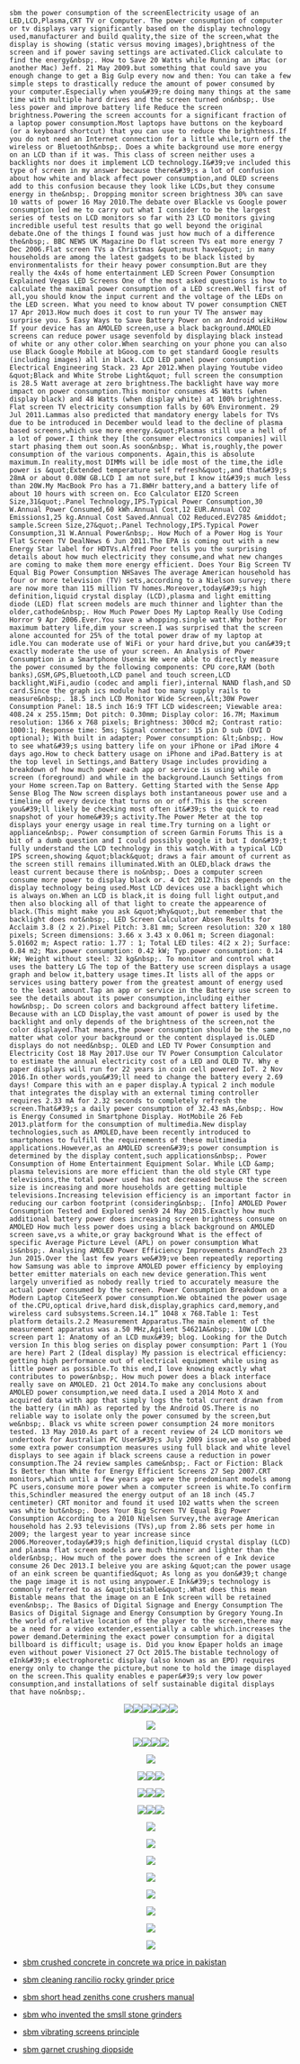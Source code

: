 
```
sbm the power consumption of the screenElectricity usage of an LED,LCD,Plasma,CRT TV or Computer. The power consumption of computer or tv displays vary significantly based on the display technology used,manufacturer and build quality,the size of the screen,what the display is showing (static versus moving images),brightness of the screen and if power saving settings are activated.Click calculate to find the energy&nbsp;. How to Save 20 Watts while Running an iMac (or another Mac) Jeff. 21 May 2009.but something that could save you enough change to get a Big Gulp every now and then: You can take a few simple steps to drastically reduce the amount of power consumed by your computer.Especially when you&#39;re doing many things at the same time with multiple hard drives and the screen turned on&nbsp;. Use less power and improve battery life Reduce the screen brightness.Powering the screen accounts for a significant fraction of a laptop power consumption.Most laptops have buttons on the keyboard (or a keyboard shortcut) that you can use to reduce the brightness.If you do not need an Internet connection for a little while,turn off the wireless or Bluetooth&nbsp;. Does a white background use more energy on an LCD than if it was. This class of screen neither uses a backlights nor does it implement LCD technology.I&#39;ve included this type of screen in my answer because there&#39;s a lot of confusion about how white and black affect power consumption,and OLED screens add to this confusion because they look like LCDs,but they consume energy in the&nbsp;. Dropping monitor screen brightness 30% can save 10 watts of power 16 May 2010.The debate over Blackle vs Google power consumption led me to carry out what I consider to be the largest series of tests on LCD monitors so far with 23 LCD monitors giving incredible useful test results that go well beyond the original debate.One of the things I found was just how much of a difference the&nbsp;. BBC NEWS UK Magazine Do flat screen TVs eat more energy 7 Dec 2006.Flat screen TVs a Christmas &quot;must have&quot; in many households are among the latest gadgets to be black listed by environmentalists for their heavy power consumption.But are they really the 4x4s of home entertainment LED Screen Power Consumption Explained Vegas LED Screens One of the most asked questions is how to calculate the maximal power consumption of a LED screen.Well first of all,you should know the input current and the voltage of the LEDs on the LED screen. What you need to know about TV power consumption CNET 17 Apr 2013.How much does it cost to run your TV The answer may surprise you. 5 Easy Ways to Save Battery Power on an Android wikiHow If your device has an AMOLED screen,use a black background.AMOLED screens can reduce power usage sevenfold by displaying black instead of white or any other color.When searching on your phone you can also use Black Google Mobile at bGoog.com to get standard Google results (including images) all in black. LCD LED panel power consumption Electrical Engineering Stack. 23 Apr 2012.When playing Youtube video &quot;Black and White Strobe Light&quot; full screen the consumption is 28.5 Watt average at zero brightness.The backlight have way more impact on power consumption.This monitor consumes 45 Watts (when display black) and 48 Watts (when display white) at 100% brightness. Flat screen TV electricity consumption falls by 60% Environment. 29 Jul 2011.Lammas also predicted that mandatory energy labels for TVs due to be introduced in December would lead to the decline of plasma based screens,which use more energy.&quot;Plasmas still use a hell of a lot of power.I think they [the consumer electronics companies] will start phasing them out soon.As soon&nbsp;. What is,roughly,the power consumption of the various components. Again,this is absolute maximum.In reality,most DIMMs will be idle most of the time,the idle power is &quot;Extended temperature self refresh&quot;,and that&#39;s 28mA or about 0.08W GB.LCD I am not sure,but I know it&#39;s much less than 20W.My MacBook Pro has a 71.8WHr battery,and a battery life of about 10 hours with screen on. Eco Calculator EIZO Screen Size,31&quot;.Panel Technology,IPS.Typical Power Consumption,30 W.Annual Power Consumed,60 kWh.Annual Cost,12 EUR.Annual CO2 Emissions1,25 kg.Annual Cost Saved.Annual CO2 Reduced.EV2785 &middot; sample.Screen Size,27&quot;.Panel Technology,IPS.Typical Power Consumption,31 W.Annual Power&nbsp;. How Much of a Power Hog is Your Flat Screen TV DealNews 6 Jun 2011.The EPA is coming out with a new Energy Star label for HDTVs.Alfred Poor tells you the surprising details about how much electricity they consume,and what new changes are coming to make them more energy efficient. Does Your Big Screen TV Equal Big Power Consumption NHSaves The average American household has four or more television (TV) sets,according to a Nielson survey; there are now more than 115 million TV homes.Moreover,today&#39;s high definition,liquid crystal display (LCD),plasma and light emitting diode (LED) flat screen models are much thinner and lighter than the older,cathode&nbsp;. How Much Power Does My Laptop Really Use Coding Horror 9 Apr 2006.Ever.You save a whopping.single watt.Why bother For maximum battery life,dim your screen.I was surprised that the screen alone accounted for 25% of the total power draw of my laptop at idle.You can moderate use of WiFi or your hard drive,but you can&#39;t exactly moderate the use of your screen. An Analysis of Power Consumption in a Smartphone Usenix We were able to directly measure the power consumed by the following components: CPU core,RAM (both banks),GSM,GPS,Bluetooth,LCD panel and touch screen,LCD backlight,WiFi,audio (codec and ampli fier),internal NAND flash,and SD card.Since the graph ics module had too many supply rails to measure&nbsp;. 18.5 inch LCD Monitor Wide Screen,&lt;30W Power Consumption Panel: 18.5 inch 16:9 TFT LCD widescreen; Viewable area: 408.24 x 255.15mm; Dot pitch: 0.30mm; Display color: 16.7M; Maximum resolution: 1366 x 768 pixels; Brightness: 300cd m2; Contrast ratio: 1000:1; Response time: 5ms; Signal connector: 15 pin D sub (DVI D optional); With built in adapter; Power consumption: &lt;&nbsp;. How to see what&#39;s using battery life on your iPhone or iPad iMore 4 days ago.How to check battery usage on iPhone and iPad.Battery is at the top level in Settings,and Battery Usage includes providing a breakdown of how much power each app or service is using while on screen (foreground) and while in the background.Launch Settings from your Home screen.Tap on Battery. Getting Started with the Sense App Sense Blog The Now screen displays both instantaneous power use and a timeline of every device that turns on or off.This is the screen you&#39;ll likely be checking most often it&#39;s the quick to read snapshot of your home&#39;s activity.The Power Meter at the top displays your energy usage in real time.Try turning on a light or appliance&nbsp;. Power consumption of screen Garmin Forums This is a bit of a dumb question and I could possibly google it but I don&#39;t fully understand the LCD technology in this watch.With a typical LCD IPS screen,showing &quot;black&quot; draws a fair amount of current as the screen still remains illuminated.With an OLED,black draws the least current because there is no&nbsp;. Does a computer screen consume more power to display black or. 4 Oct 2012.This depends on the display technology being used.Most LCD devices use a backlight which is always on.When an LCD is black,it is doing full light output,and then also blocking all of that light to create the appearence of black.(This might make you ask &quot;Why&quot;,but remember that the backlight does not&nbsp;. LED Screen Calculator Absen Results for Acclaim 3.8 (2 x 2).Pixel Pitch: 3.81 mm; Screen resolution: 320 x 180 pixels; Screen dimensions: 3.66 x 3.43 x 0.061 m; Screen diagonal: 5.01602 m; Aspect ratio: 1.77 : 1; Total LED tiles: 4(2 x 2); Surface: 0.84 m2; Max.power consumption: 0.42 kW; Typ.power consumption: 0.14 kW; Weight without steel: 32 kg&nbsp;. To monitor and control what uses the battery LG The top of the Battery use screen displays a usage graph and below it,battery usage times.It lists all of the apps or services using battery power from the greatest amount of energy used to the least amount.Tap an app or service in the Battery use screen to see the details about its power consumption,including either how&nbsp;. Do screen colors and background affect battery lifetime. Because with an LCD Display,the vast amount of power is used by the backlight and only depends of the brightness of the screen,not the color displayed.That means,the power consumption should be the same,no matter what color your background or the content displayed is.OLED displays do not need&nbsp;. OLED and LED TV Power Consumption and Electricity Cost 18 May 2017.Use our TV Power Consumption Calculator to estimate the annual electricity cost of a LED and OLED TV. Why e paper displays will run for 22 years in coin cell powered IoT. 2 Nov 2016.In other words,you&#39;ll need to change the battery every 2.69 days! Compare this with an e paper display.A typical 2 inch module that integrates the display with an external timing controller requires 2.33 mA for 2.32 seconds to completely refresh the screen.That&#39;s a daily power consumption of 32.43 mAs,&nbsp;. How is Energy Consumed in Smartphone Display. HotMobile 26 Feb 2013.platform for the consumption of multimedia.New display technologies,such as AMOLED,have been recently introduced to smartphones to fulfill the requirements of these multimedia applications.However,as an AMOLED screen&#39;s power consumption is determined by the display content,such applications&nbsp;. Power Consumption of Home Entertainment Equipment Solar. While LCD &amp; plasma televisions are more efficient than the old style CRT type televisions,the total power used has not decreased because the screen size is increasing and more households are getting multiple televisions.Increasing television efficiency is an important factor in reducing our carbon footprint (considering&nbsp;. [Info] AMOLED Power Consumption Tested and Explored senk9 24 May 2015.Exactly how much additional battery power does increasing screen brightness consume on AMOLED How much less power does using a black background on AMOLED screen save,vs a white,or gray background What is the effect of specific Average Picture Level (APL) on power consumption What is&nbsp;. Analysing AMOLED Power Efficiency Improvements AnandTech 23 Jun 2015.Over the last few years we&#39;ve been repeatedly reporting how Samsung was able to improve AMOLED power efficiency by employing better emitter materials on each new device generation.This went largely unverified as nobody really tried to accurately measure the actual power consumed by the screen. Power Consumption Breakdown on a Modern Laptop CiteSeerX power consumption.We obtained the power usage of the.CPU,optical drive,hard disk,display,graphics card,memory,and wireless card subsystems.Screen.14.1” 1048 x 768.Table 1: Test platform details.2.2 Measurement Apparatus.The main element of the measurement apparatus was a.50 MHz,Agilent 54621A&nbsp;. 10W LCD screen part 1: Anatomy of an LCD mux&#39; blog. Looking for the Dutch version In this blog series on display power consumption: Part 1 (You are here) Part 2 (Ideal display) My passion is electrical efficiency: getting high performance out of electrical equipment while using as little power as possible.To this end,I love knowing exactly what contributes to power&nbsp;. How much power does a black interface really save on AMOLED. 21 Oct 2014.To make any conclusions about AMOLED power consumption,we need data.I used a 2014 Moto X and acquired data with app that simply logs the total current drawn from the battery (in mAh) as reported by the Android OS.There is no reliable way to isolate only the power consumed by the screen,but we&nbsp;. Black vs white screen power consumption 24 more monitors tested. 13 May 2010.As part of a recent review of 24 LCD monitors we undertook for Australian PC User&#39;s July 2009 issue,we also grabbed some extra power consumption measures using full black and white level displays to see again if black screens cause a reduction in power consumption.The 24 review samples came&nbsp;. Fact or Fiction: Black Is Better than White for Energy Efficient Screens 27 Sep 2007.CRT monitors,which until a few years ago were the predominant models among PC users,consume more power when a computer screen is white.To confirm this,Schindler measured the energy output of an 18 inch (45.7 centimeter) CRT monitor and found it used 102 watts when the screen was white but&nbsp;. Does Your Big Screen TV Equal Big Power Consumption According to a 2010 Nielsen Survey,the average American household has 2.93 televisions (TVs),up from 2.86 sets per home in 2009; the largest year to year increase since 2006.Moreover,today&#39;s high definition,liquid crystal display (LCD) and plasma flat screen models are much thinner and lighter than the older&nbsp;. How much of the power does the screen of e Ink device consume 26 Dec 2013.I beleive you are asking &quot;can the power usage of an eink screen be quantified&quot; As long as you don&#39;t change the page image it is not using anypower.E Ink&#39;s technology is commonly referred to as &quot;bistable&quot;.What does this mean Bistable means that the image on an E Ink screen will be retained even&nbsp;. The Basics of Digital Signage and Energy Consumption The Basics of Digital Signage and Energy Consumption by Gregory Young.In the world of.relative location of the player to the screen,there may be a need for a video extender,essentially a cable which.increases the power demand.Determining the exact power consumption for a digital billboard is difficult; usage is. Did you know Epaper holds an image even without power Visionect 27 Oct 2015.The bistable technology of eInk&#39;s electrophoretic display (also known as an EPD) requires energy only to change the picture,but none to hold the image displayed on the screen.This quality enables e paper&#39;s very low power consumption,and installations of self sustainable digital displays that have no&nbsp;. 
```

<div align="center">
  
<a rel="nofollow" href="https://m.shibang-china.com?f=github&k=sbm+the+power+consumption+of+the+screen"><img src="https://static.shibang-china.com/en/l.png"></a><img src="https://static.shibang-china.com/en/hw.png"><a rel="nofollow" href="https://m.shibang-china.com/product/?f=github&k=sbm+the+power+consumption+of+the+screen"><img src="https://static.shibang-china.com/en/p.png"></a><a rel="nofollow" href="https://m.shibang-china.com/cases/?f=github&k=sbm+the+power+consumption+of+the+screen"><img src="https://static.shibang-china.com/en/c.png"></a><a rel="nofollow" href="https://m.shibang-china.com/news/?f=github&k=sbm+the+power+consumption+of+the+screen"><img src="https://static.shibang-china.com/en/n.png"></a><a rel="nofollow" href="https://m.shibang-china.com?f=github&k=sbm+the+power+consumption+of+the+screen"><img src="https://static.shibang-china.com/en/m.png"></a>

<a rel="nofollow" href="https://m.shibang-china.com/product/?f=github&k=sbm+the+power+consumption+of+the+screen"><img src="https://static.shibang-china.com/en/b.jpg"></a>
  
<a rel="nofollow" href="https://m.shibang-china.com/solution-aggregate.html?f=github&k=sbm+the+power+consumption+of+the+screen"><img src="https://static.shibang-china.com/en/a.jpg"></a><a rel="nofollow" href="https://m.shibang-china.com/solution-mine.html?f=github&k=sbm+the+power+consumption+of+the+screen"><img src="https://static.shibang-china.com/en/m.jpg"></a><a rel="nofollow" href="https://m.shibang-china.com/solution-mill.html?f=github&k=sbm+the+power+consumption+of+the+screen"><img src="https://static.shibang-china.com/en/g.jpg"></a><a rel="nofollow" href="https://m.shibang-china.com/solution-epc.html?f=github&k=sbm+the+power+consumption+of+the+screen"><img src="https://static.shibang-china.com/en/e.jpg"></a>

<a rel="nofollow" href="https://m.shibang-china.com/product/?f=github&k=sbm+the+power+consumption+of+the+screen"><img src="https://static.shibang-china.com/en/a-p.png"></a>

<a rel="nofollow" href="https://m.shibang-china.com/product/crusher/c6x.html?f=github&k=sbm+the+power+consumption+of+the+screen"><img src="https://static.shibang-china.com/en/j.jpg"></a><a rel="nofollow" href="https://m.shibang-china.com/product/crusher/ci5x.html?f=github&k=sbm+the+power+consumption+of+the+screen"><img src="https://static.shibang-china.com/en/i.jpg"></a><a rel="nofollow" href="https://m.shibang-china.com/product/crusher/hst.html?f=github&k=sbm+the+power+consumption+of+the+screen"><img src="https://static.shibang-china.com/en/c.jpg"></a>

<a rel="nofollow" href="https://m.shibang-china.com/product/mill/mtw.html?f=github&k=sbm+the+power+consumption+of+the+screen"><img src="https://static.shibang-china.com/en/mtw.jpg"></a><a rel="nofollow" href="https://m.shibang-china.com/product/mill/scm.html?f=github&k=sbm+the+power+consumption+of+the+screen"><img src="https://static.shibang-china.com/en/scm.jpg"></a><a rel="nofollow" href="https://m.shibang-china.com/product/mill/lm.html?f=github&k=sbm+the+power+consumption+of+the+screen"><img src="https://static.shibang-china.com/en/lm.jpg"></a>

<a rel="nofollow" href="https://m.shibang-china.com/product/sand/vsi6x.html?f=github&k=sbm+the+power+consumption+of+the+screen"><img src="https://static.shibang-china.com/en/6x.jpg"></a><a rel="nofollow" href="https://m.shibang-china.com/product/sand/vu.html?f=github&k=sbm+the+power+consumption+of+the+screen"><img src="https://static.shibang-china.com/en/vu.jpg"></a><a rel="nofollow" href="https://m.shibang-china.com/product/mobile/klun.html?f=github&k=sbm+the+power+consumption+of+the+screen"><img src="https://static.shibang-china.com/en/k.jpg"></a>

<a rel="nofollow" href="https://m.shibang-china.com/cases/?f=github&k=sbm+the+power+consumption+of+the+screen"><img src="https://static.shibang-china.com/en/case.png"></a>

<a rel="nofollow" href="https://m.shibang-china.com/cases/aggregate/202.html?f=github&k=sbm+the+power+consumption+of+the+screen"><img src="https://static.shibang-china.com/en/c-1.jpg"></a>

<a rel="nofollow" href="https://m.shibang-china.com/cases/aggregate/203.html?f=github&k=sbm+the+power+consumption+of+the+screen"><img src="https://static.shibang-china.com/en/c-2.jpg"></a>

<a rel="nofollow" href="https://m.shibang-china.com/cases/mill/123.html?f=github&k=sbm+the+power+consumption+of+the+screen"><img src="https://static.shibang-china.com/en/c-3.jpg"></a>

<a rel="nofollow" href="https://m.shibang-china.com/contact_us.html?f=github&k=sbm+the+power+consumption+of+the+screen"><img src="https://static.shibang-china.com/en/contact.png"></a>

<a rel="nofollow" href="https://swt.shibang-china.com/?f=github&k=sbm+the+power+consumption+of+the+screen"><img src="https://static.shibang-china.com/en/chat.png"></a>

<a rel="nofollow" href="https://whatsapp.shibangsoft.com/WhatsApp.php?f=github&k=sbm+the+power+consumption+of+the+screen"><img src="https://static.shibang-china.com/en/whatsapp.png"></a>

<a rel="nofollow" href="https://m.shibang-china.com/?f=github&k=sbm+the+power+consumption+of+the+screen"><img src="https://static.shibang-china.com/en/website.png"></a>

</div>


* [sbm crushed concrete in concrete wa price in pakistan](sbm%20crushed%20concrete%20in%20concrete%20wa%20price%20in%20pakistan.md)

* [sbm cleaning rancilio rocky grinder price](sbm%20cleaning%20rancilio%20rocky%20grinder%20price.md)

* [sbm short head zeniths cone crushers manual](sbm%20short%20head%20zeniths%20cone%20crushers%20manual.md)

* [sbm who invented the smsll stone grinders](sbm%20who%20invented%20the%20smsll%20stone%20grinders.md)

* [sbm vibrating screens principle](sbm%20vibrating%20screens%20principle.md)

* [sbm garnet crushing diopside](sbm%20garnet%20crushing%20diopside.md)